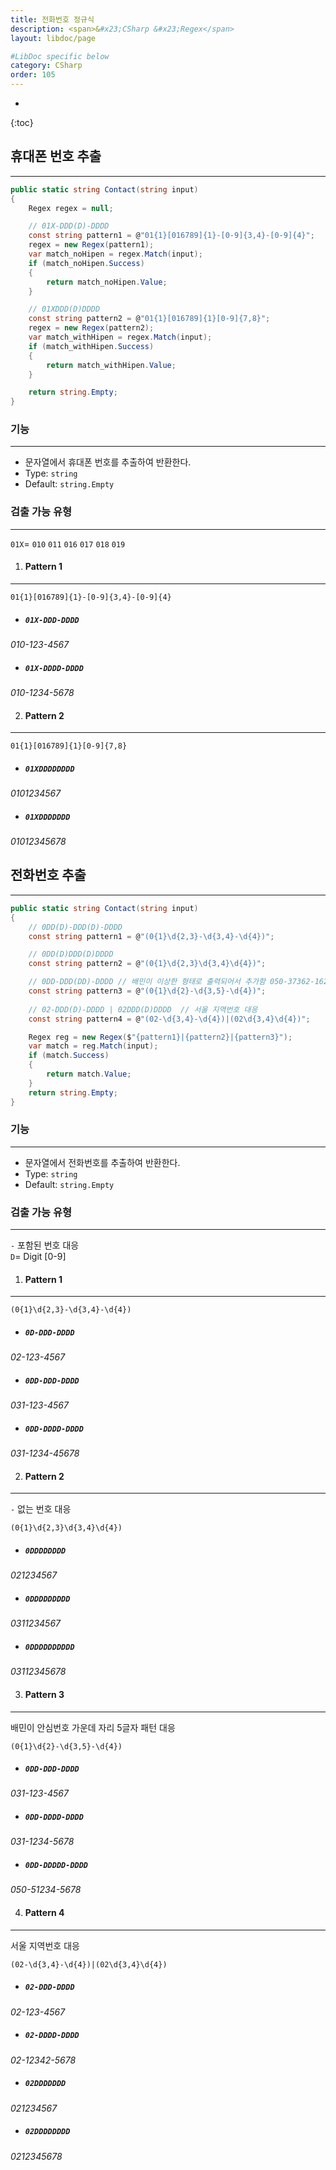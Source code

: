 ```yaml
---
title: 전화번호 정규식
description: <span>&#x23;CSharp &#x23;Regex</span>
layout: libdoc/page

#LibDoc specific below
category: CSharp
order: 105
---
```

* 
{:toc}

## 휴대폰 번호 추출
---
```csharp
public static string Contact(string input)
{
    Regex regex = null;

    // 01X-DDD(D)-DDDD
    const string pattern1 = @"01{1}[016789]{1}-[0-9]{3,4}-[0-9]{4}";
    regex = new Regex(pattern1);
    var match_noHipen = regex.Match(input);
    if (match_noHipen.Success)
    {
        return match_noHipen.Value;
    }

    // 01XDDD(D)DDDD
    const string pattern2 = @"01{1}[016789]{1}[0-9]{7,8}";
    regex = new Regex(pattern2);
    var match_withHipen = regex.Match(input);
    if (match_withHipen.Success)
    {
        return match_withHipen.Value;
    }

    return string.Empty;
}
```

### 기능
---
* 문자열에서 휴대폰 번호를 추출하여 반환한다.
* Type: `string`
* Default: `string.Empty`

### 검출 가능 유형
--- 
`01X`= `010` `011` `016` `017` `018` `019`

1. #### **Pattern 1**
---
```regex
01{1}[016789]{1}-[0-9]{3,4}-[0-9]{4}
```
* ##### `01X-DDD-DDDD`
*010-123-4567*
* ##### `01X-DDDD-DDDD`
*010-1234-5678*

2. #### **Pattern 2**
---
```regex
01{1}[016789]{1}[0-9]{7,8}
```
* ##### `01XDDDDDDDD`
*0101234567*
* ##### `01XDDDDDDD`
*01012345678*
  
## 전화번호 추출
---
```csharp
public static string Contact(string input)
{
    // 0DD(D)-DDD(D)-DDDD
    const string pattern1 = @"(0{1}\d{2,3}-\d{3,4}-\d{4})";

    // 0DD(D)DDD(D)DDDD
    const string pattern2 = @"(0{1}\d{2,3}\d{3,4}\d{4})";

    // 0DD-DDD(DD)-DDDD // 배민이 이상한 형태로 출력되어서 추가함 050-37362-1627
    const string pattern3 = @"(0{1}\d{2}-\d{3,5}-\d{4})";
            
    // 02-DDD(D)-DDDD | 02DDD(D)DDDD  // 서울 지역번호 대응
    const string pattern4 = @"(02-\d{3,4}-\d{4})|(02\d{3,4}\d{4})";

    Regex reg = new Regex($"{pattern1}|{pattern2}|{pattern3}");
    var match = reg.Match(input);
    if (match.Success)
    {
        return match.Value;
    }
    return string.Empty;
}
```

### 기능
---
* 문자열에서 전화번호를 추출하여 반환한다.
* Type: `string`
* Default: `string.Empty`

### 검출 가능 유형 
---
`-` 포함된 번호 대응<br/>
`D`= Digit [0-9]

1. #### **Pattern 1**
---
```regex
(0{1}\d{2,3}-\d{3,4}-\d{4})
```
* ##### `0D-DDD-DDDD`
*02-123-4567*
* ##### `0DD-DDD-DDDD`
*031-123-4567*
* ##### `0DD-DDDD-DDDD`
*031-1234-45678*

2. #### **Pattern 2**
---
`-` 없는 번호 대응
```regex
(0{1}\d{2,3}\d{3,4}\d{4})
```
* ##### `0DDDDDDDD`
*021234567*
* ##### `0DDDDDDDDD`
*0311234567*
* ##### `0DDDDDDDDDD`
*03112345678*

3. #### **Pattern 3**
---
배민이 안심번호 가운데 자리 5글자 패턴 대응
```regex
(0{1}\d{2}-\d{3,5}-\d{4})
```
* ##### `0DD-DDD-DDDD`
*031-123-4567*
* ##### `0DD-DDDD-DDDD`
*031-1234-5678*
* ##### `0DD-DDDDD-DDDD`
*050-51234-5678*

4. #### **Pattern 4**
---
서울 지역번호 대응
```regex
(02-\d{3,4}-\d{4})|(02\d{3,4}\d{4})
```
* ##### `02-DDD-DDDD`
*02-123-4567*
* ##### `02-DDDD-DDDD`
*02-12342-5678*
* ##### `02DDDDDDD`
*021234567*
* ##### `02DDDDDDDD`
*0212345678*
